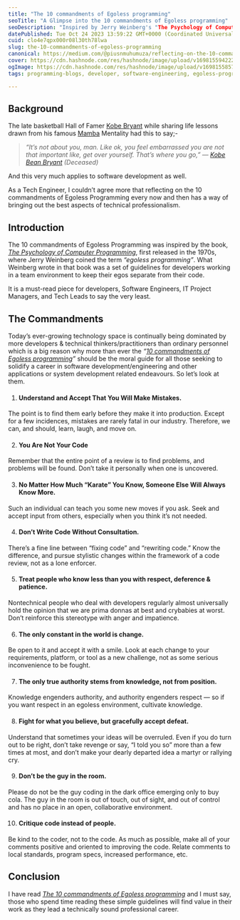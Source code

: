 ```yaml
---
title: "The 10 commandments of Egoless programming"
seoTitle: "A Glimpse into the 10 commandments of Egoless programming"
seoDescription: "Inspired by Jerry Weinberg's "The Psychology of Computer Programming" book, first released in the 1970s."
datePublished: Tue Oct 24 2023 13:59:22 GMT+0000 (Coordinated Universal Time)
cuid: clo4e7qpx000r08l30th78lwa
slug: the-10-commandments-of-egoless-programming
canonical: https://medium.com/@piusnmuhumuza/reflecting-on-the-10-commandments-of-egoless-programming-1bc4189e32f
cover: https://cdn.hashnode.com/res/hashnode/image/upload/v1698155942220/ce3dcff7-9003-4357-90a8-6360cc215b90.webp
ogImage: https://cdn.hashnode.com/res/hashnode/image/upload/v1698155857727/ad7e441d-d081-48b1-a9a1-fe9b14783d96.webp
tags: programming-blogs, developer, software-engineering, egoless-programming, techenthusiasts

---
```


## Background
The late basketball Hall of Famer [Kobe Bryant](https://twitter.com/kobebryant) while sharing life lessons drawn from his famous [Mamba](https://sportsacademy.us/) Mentality had this to say;-

> *“It’s not about you, man. Like ok, you feel embarrassed you are not that important like, get over yourself. That’s where you go,” —* [*Kobe Bean Bryant*](https://en.wikipedia.org/wiki/Kobe_Bryant) *(Deceased)*

And this very much applies to software development as well.

As a Tech Engineer, I couldn’t agree more that reflecting on the 10 commandments of Egoless Programming every now and then has a way of bringing out the best aspects of technical professionalism.

## Introduction
The 10 commandments of Egoless Programming was inspired by the book, [*The Psychology of Computer Programming*](https://www.goodreads.com/book/show/1660754.The_Psychology_of_Computer_Programming), first released in the 1970s, where Jerry Weinberg coined the term *“egoless programming”*. What Weinberg wrote in that book was a set of guidelines for developers working in a team environment to keep their egos separate from their code.

It is a must-read piece for developers, Software Engineers, IT Project Managers, and Tech Leads to say the very least.

## The Commandments
Today’s ever-growing technology space is continually being dominated by more developers & technical thinkers/practitioners than ordinary personnel which is a big reason why more than ever the *“*[*10 commandments of Egoless programming*](https://blog.codinghorror.com/the-ten-commandments-of-egoless-programming/)*”* should be the moral guide for all those seeking to solidify a career in software development/engineering and other applications or system development related endeavours. So let’s look at them.

1. #### Understand and Accept That You Will Make Mistakes.
The point is to find them early before they make it into production. Except for a few incidences, mistakes are rarely fatal in our industry. Therefore, we can, and should, learn, laugh, and move on.

2. #### You Are Not Your Code
Remember that the entire point of a review is to find problems, and problems will be found. Don’t take it personally when one is uncovered.

3. #### No Matter How Much “Karate” You Know, Someone Else Will Always Know More.
Such an individual can teach you some new moves if you ask. Seek and accept input from others, especially when you think it’s not needed.

4. #### Don’t Write Code Without Consultation.
There’s a fine line between “fixing code” and “rewriting code.” Know the difference, and pursue stylistic changes within the framework of a code review, not as a lone enforcer.

5. #### Treat people who know less than you with respect, deference & patience.
Nontechnical people who deal with developers regularly almost universally hold the opinion that we are prima donnas at best and crybabies at worst. Don’t reinforce this stereotype with anger and impatience.

6. #### The only constant in the world is change.
Be open to it and accept it with a smile. Look at each change to your requirements, platform, or tool as a new challenge, not as some serious inconvenience to be fought.

7. #### The only true authority stems from knowledge, not from position.
Knowledge engenders authority, and authority engenders respect — so if you want respect in an egoless environment, cultivate knowledge.

8. #### Fight for what you believe, but gracefully accept defeat.
Understand that sometimes your ideas will be overruled. Even if you do turn out to be right, don’t take revenge or say, “I told you so” more than a few times at most, and don’t make your dearly departed idea a martyr or rallying cry.

9. #### Don’t be the guy in the room.
Please do not be the guy coding in the dark office emerging only to buy cola. The guy in the room is out of touch, out of sight, and out of control and has no place in an open, collaborative environment.

10. #### Critique code instead of people.
Be kind to the coder, not to the code. As much as possible, make all of your comments positive and oriented to improving the code. Relate comments to local standards, program specs, increased performance, etc.

## Conclusion
I have read [*The 10 commandments of Egoless programming*](https://blog.codinghorror.com/the-ten-commandments-of-egoless-programming/) and I must say, those who spend time reading these simple guidelines will find value in their work as they lead a technically sound professional career.